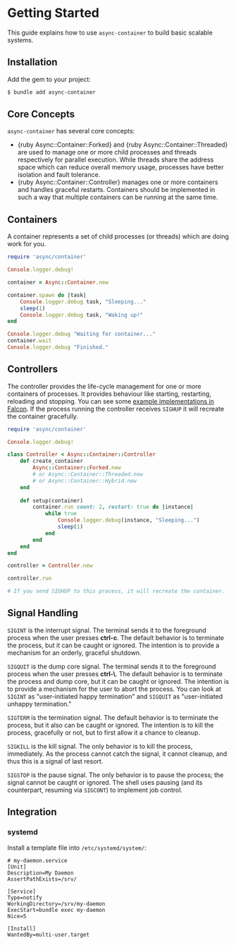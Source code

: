 # Getting Started

This guide explains how to use `async-container` to build basic scalable systems.

## Installation

Add the gem to your project:

~~~ bash
$ bundle add async-container
~~~

## Core Concepts

`async-container` has several core concepts:

- {ruby Async::Container::Forked} and {ruby Async::Container::Threaded} are used to manage one or more child processes and threads respectively for parallel execution. While threads share the address space which can reduce overall memory usage, processes have better isolation and fault tolerance.
- {ruby Async::Container::Controller} manages one or more containers and handles graceful restarts. Containers should be implemented in such a way that multiple containers can be running at the same time.

## Containers

A container represents a set of child processes (or threads) which are doing work for you.

``` ruby
require 'async/container'

Console.logger.debug!

container = Async::Container.new

container.spawn do |task|
	Console.logger.debug task, "Sleeping..."
	sleep(1)
	Console.logger.debug task, "Waking up!"
end

Console.logger.debug "Waiting for container..."
container.wait
Console.logger.debug "Finished."
```

## Controllers

The controller provides the life-cycle management for one or more containers of processes. It provides behaviour like starting, restarting, reloading and stopping. You can see some [example implementations in Falcon](https://github.com/socketry/falcon/blob/master/lib/falcon/controller/). If the process running the controller receives `SIGHUP` it will recreate the container gracefully.

``` ruby
require 'async/container'

Console.logger.debug!

class Controller < Async::Container::Controller
	def create_container
		Async::Container::Forked.new
		# or Async::Container::Threaded.new
		# or Async::Container::Hybrid.new
	end
	 
	def setup(container)
		container.run count: 2, restart: true do |instance|
			while true
				Console.logger.debug(instance, "Sleeping...")
				sleep(1)
			end
		end
	end
end

controller = Controller.new

controller.run

# If you send SIGHUP to this process, it will recreate the container.
```

## Signal Handling

`SIGINT` is the interrupt signal. The terminal sends it to the foreground process when the user presses **ctrl-c**. The default behavior is to terminate the process, but it can be caught or ignored. The intention is to provide a mechanism for an orderly, graceful shutdown.

`SIGQUIT` is the dump core signal. The terminal sends it to the foreground process when the user presses **ctrl-\\**. The default behavior is to terminate the process and dump core, but it can be caught or ignored. The intention is to provide a mechanism for the user to abort the process. You can look at `SIGINT` as "user-initiated happy termination" and `SIGQUIT` as "user-initiated unhappy termination."

`SIGTERM` is the termination signal. The default behavior is to terminate the process, but it also can be caught or ignored. The intention is to kill the process, gracefully or not, but to first allow it a chance to cleanup.

`SIGKILL` is the kill signal. The only behavior is to kill the process, immediately. As the process cannot catch the signal, it cannot cleanup, and thus this is a signal of last resort.

`SIGSTOP` is the pause signal. The only behavior is to pause the process; the signal cannot be caught or ignored. The shell uses pausing (and its counterpart, resuming via `SIGCONT`) to implement job control.

## Integration

### systemd

Install a template file into `/etc/systemd/system/`:

```
# my-daemon.service
[Unit]
Description=My Daemon
AssertPathExists=/srv/

[Service]
Type=notify
WorkingDirectory=/srv/my-daemon
ExecStart=bundle exec my-daemon
Nice=5

[Install]
WantedBy=multi-user.target
```
